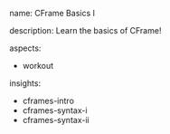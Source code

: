 name: CFrame Basics I

description: Learn the basics of CFrame!

aspects:
- workout

insights:
- cframes-intro
- cframes-syntax-i
- cframes-syntax-ii


